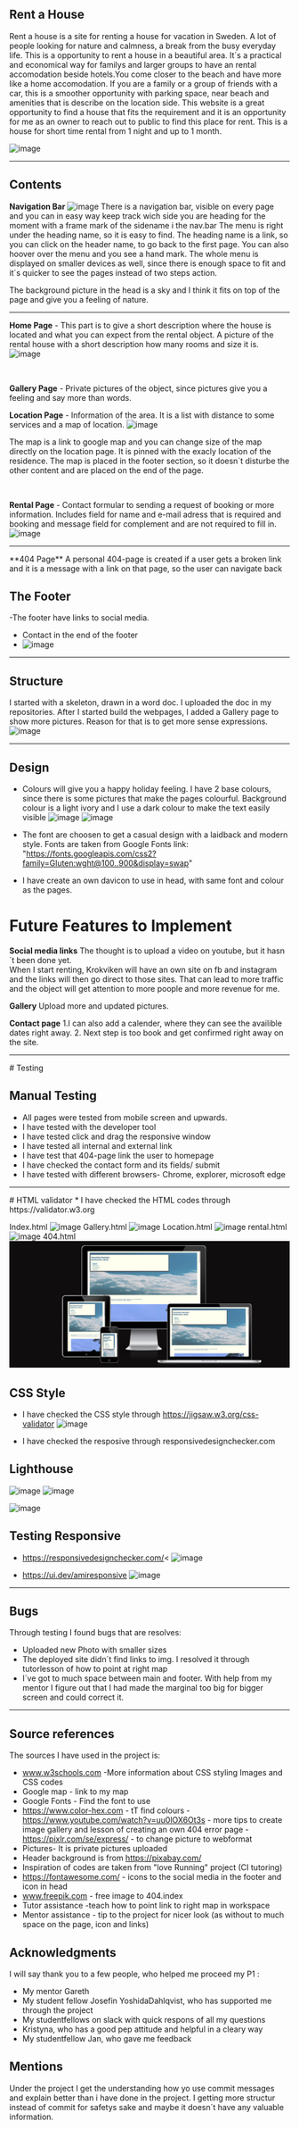 <!--<p align="center"><img src="/assets/images/responsive.png" alt="drawing" width="800"/></p> -->

## Rent a House

Rent a house is a site for renting a house for vacation in Sweden.
A lot of people looking for nature and calmness, a break from the busy everyday life.
This is a opportunity to rent a house in a beautiful area.
It´s a practical and economical way for familys and larger groups to have an rental accomodation beside hotels.You come closer to the beach and have more like a home accomodation.
If you are a family or a group of friends with a car, this is a smoother opportunity with parking space, near beach and amenities that is describe on the location side.
This website is a great opportunity to find a house that fits the requirement and it is an opportunity for me as an owner to reach out to public to find this place for rent.
This is a house for short time rental from 1 night and up to 1 month.

![image](https://github.com/Christina5P/rent-a-house/assets/160019695/0e6bd5d2-a2e4-4ccb-bc3b-47c91f516d32)

<hr>

## Contents
**Navigation Bar**
![image](https://github.com/Christina5P/rent-a-house/assets/160019695/91e4db69-c279-4f35-9b38-9aa22a760a17)
There is a navigation bar, visible on every page and you can in easy way keep track wich side you are heading for the moment with a frame mark of the sidename i the nav.bar
The menu is right under the heading name, so it is easy to find. The heading name is a link, so you can click on the header name, to go back to the first page.
You can also hoover over the menu and you see a hand mark.
The whole menu is displayed on smaller devices as well, since there is enough space to fit and it´s quicker to see the pages instead of two steps action. 

The background picture in the head is a sky and I think it fits on top of the page and give you a feeling of nature.

<hr> 

 **Home Page** - This part is to give a short description where the house is located and what you can expect from the rental object.
A picture of the rental house with a short description how many rooms and size it is.
![image](https://github.com/Christina5P/rent-a-house/assets/160019695/ebdbc4f7-45b6-498d-8585-3415311c8e41)

<br> 

**Gallery Page** - 
Private pictures of the object, since pictures give you a feeling and say more than words.
<br> 

**Location Page** - Information of the area. It is a list with distance to some services and a map of location.
![image](https://github.com/Christina5P/rent-a-house/assets/160019695/c50b602f-c7c9-46df-8ea8-8ee3d1ca7f26)

The map is a link to google map and you can change size of the map directly on the location page.
It is pinned with the exacly location of the residence.
The map is placed in the footer section, so it doesn´t disturbe the other content and are placed on the end of the page.

<br> 

**Rental Page** - Contact formular to sending a request of booking or more information.
Includes field for name and e-mail adress that is required and booking and message field for complement and are not required to fill in.
![image](https://github.com/Christina5P/rent-a-house/assets/160019695/2850bbf9-d8cf-4ffb-b6ee-ada61cf1e761)

<hr> 
**404 Page**
A personal 404-page is created if a user gets a broken link and it is a message with a link on that page, so the user can navigate back

## The Footer

-The footer have links to social media.
- Contact in the end of the footer
- ![image](https://github.com/Christina5P/rent-a-house/assets/160019695/1c9272f2-9d76-472b-9ae6-46f5307a2361)

<hr> 

## Structure
I started with a skeleton, drawn in a word doc. 
I uploaded the doc in my repositories.
After I started build the webpages, I added a Gallery page to show more pictures.
Reason for that is to get more sense expressions. 
![image](https://github.com/Christina5P/rent-a-house/assets/160019695/dcaab631-14c6-4152-ab8e-869727ee83b1)

<hr>

## Design

- Colours will give you a happy holiday feeling. I have 2 base colours, since there is some pictures that make the pages colourful.
  Background colour is a light ivory and I use a dark colour to make the text easily visible
  ![image](https://github.com/Christina5P/rent-a-house/assets/160019695/b3c7a8b1-21fc-4c36-b2bd-960a76d15b38)
![image](https://github.com/Christina5P/rent-a-house/assets/160019695/710f392a-68c8-46e2-8adf-c8be0661cc7c)

- The font are choosen to get a casual design with a laidback and modern style.
Fonts are taken from Google Fonts
link: "https://fonts.googleapis.com/css2?family=Gluten:wght@100..900&display=swap"

- I have create an own davicon to use in head, with same font and colour as the pages.

# Future Features to Implement

**Social media links**
The thought is to upload a video on youtube, but it hasn´t been done yet.
<br>
When I start renting, Krokviken will have an own site on fb and instagram and the links will then go direct to those sites.
That can lead to more traffic and the object will get attention to more poople and more revenue for me.

**Gallery**
Upload more and updated pictures.

**Contact page**
1.I can also add a calender, where they can see the availible dates right away.
2. Next step is too book and get confirmed right away on the site.

<hr>
# Testing

## Manual Testing 

* All pages were tested from mobile screen and upwards.
* I have tested with the developer tool 
* I have tested click and drag the responsive window
* I have tested all internal and external link
* I have test that 404-page link the user to homepage
* I have checked the contact form and its fields/ submit
* I have tested with different browsers- Chrome, explorer, microsoft edge

  
<hr>
# HTML validator
* I have checked the HTML codes through https://validator.w3.org

Index.html
![image](https://github.com/Christina5P/rent-a-house/assets/160019695/e834cdba-4eb7-49ac-a0dc-78aa1690abef)
Gallery.html
![image](https://github.com/Christina5P/rent-a-house/assets/160019695/eea6a882-849f-4a12-bb9d-6da2236f6229)
Location.html
![image](https://github.com/Christina5P/rent-a-house/assets/160019695/1a1464ee-302b-49f2-b0fb-d11dad7f4cb5)
rental.html
![image](https://github.com/Christina5P/rent-a-house/assets/160019695/1219b91b-081d-4cf9-bc09-850c31a55ca7)
404.html
![alt text](image.png)

## CSS Style
* I have checked the CSS style through   https://jigsaw.w3.org/css-validator
![image](https://github.com/Christina5P/rent-a-house/assets/160019695/fe281ea4-41c7-4875-bdcf-4baab3960264)

* I have checked the resposive through responsivedesignchecker.com


## Lighthouse
![image](https://github.com/Christina5P/rent-a-house/assets/160019695/7fe35499-a7a4-4a2d-8215-b476f6e1261c)
![image](https://github.com/Christina5P/rent-a-house/assets/160019695/5fb24016-4eac-4972-babb-dbc13a7bfa85)

![image](https://github.com/Christina5P/rent-a-house/assets/160019695/13362160-15ca-4a67-b5fb-3ecf42c886a4)




## Testing Responsive
- https://responsivedesignchecker.com/<
  ![image](https://github.com/Christina5P/rent-a-house/assets/160019695/15d3e39b-5734-4fbc-896d-607b0e604d71)

- https://ui.dev/amiresponsive
![image](https://github.com/Christina5P/rent-a-house/assets/160019695/821d6587-00b3-42f6-9d54-a70a9404fe0c)

<hr>

## Bugs
Through testing I found bugs that are resolves:
- Uploaded new Photo with smaller sizes
- The deployed site didn´t find links to img. I resolved it through tutorlesson of how to point at right map
- I´ve got to much space between main and footer. With help from my mentor I figure out that I had made the marginal too big for bigger screen and could correct it.

<hr>

## Source references

The sources I have used in the project is:
- www.w3schools.com -More information about CSS styling Images and CSS codes
- Google map - link to my map
- Google Fonts - Find the font to use
- https://www.color-hex.com - tT find colours
-https://www.youtube.com/watch?v=uu0lOX6Ot3s - more tips to create image gallery and lesson of creating an own 404 error page
-https://pixlr.com/se/express/ - to change picture to webformat
- Pictures- It is private pictures uploaded
- Header background is from https://pixabay.com/
- Inspiration of codes are taken from "love Running" project (CI tutoring)
- https://fontawesome.com/ - icons to the social media in the footer and icon in head
- www.freepik.com - free image to 404.index
- Tutor assistance -teach how to point link to right map in workspace
- Mentor assistance - tip to the project for nicer look (as without to much space on the page, icon and links)

## Acknowledgments
I will say thank you to a few people, who helped me proceed my P1 :
- My mentor Gareth
- My student fellow Josefin YoshidaDahlqvist, who has supported me through the project
- My studentfellows on slack with quick respons of all my questions
- Kristyna, who has a good pep attitude and helpful in a cleary way
- My studentfellow Jan, who gave me feedback
  
## Mentions
Under the project I get the understanding how yo use commit messages and explain better than i have done in the project.
I getting more structur instead of commit for safetys sake and maybe it doesn´t have any valuable information.

